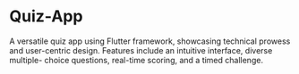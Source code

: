# Quiz-App
A versatile quiz app using Flutter framework, showcasing technical prowess and user-centric design. Features include an intuitive interface, diverse multiple- choice questions, real-time scoring, and a timed challenge.
